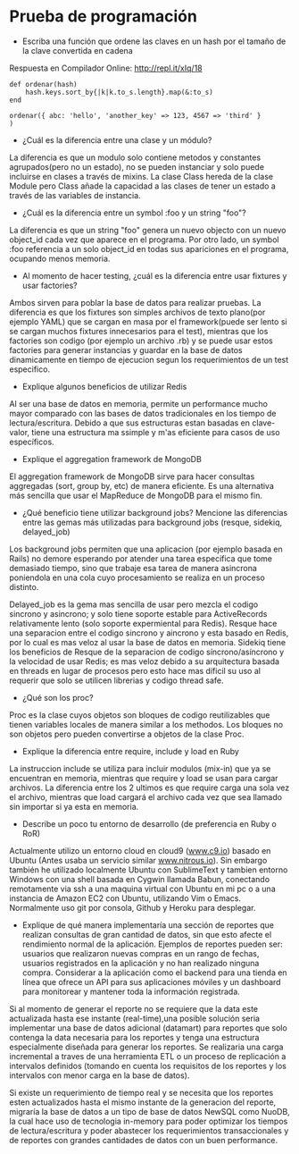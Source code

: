 # Prueba de programación
- Escriba una función que ordene las claves en un hash por el tamaño de la
clave convertida en cadena

Respuesta en Compilador Online: http://repl.it/xIq/18
```
def ordenar(hash)
    hash.keys.sort_by{|k|k.to_s.length}.map(&:to_s)
end

ordenar({ abc: 'hello', 'another_key' => 123, 4567 => 'third' }
)
```


- ¿Cuál es la diferencia entre una clase y un módulo?

La diferencia es que un modulo solo contiene metodos y constantes agrupados(pero no un estado), no se pueden instanciar y solo puede incluirse en clases a través de mixins. La clase Class hereda de la clase Module pero Class añade la capacidad a las clases de tener un estado a través de las variables de instancia.

- ¿Cuál es la diferencia entre un symbol :foo y un string "foo"?
  
La diferencia es que un string "foo" genera un nuevo objecto con un nuevo object_id cada vez que aparece en el programa. Por otro lado, un symbol :foo referencia a un solo object_id en todas sus apariciones en el programa, ocupando menos memoria.

- Al momento de hacer testing, ¿cuál es la diferencia entre usar fixtures y usar
factories?

Ambos sirven para poblar la base de datos para realizar pruebas. La diferencia es que los fixtures son simples archivos de texto plano(por ejemplo YAML) que se cargan en masa por el framework(puede ser lento si se cargan muchos fixtures innecesarios para el test), mientras que los factories son codigo (por ejemplo un archivo .rb) y se puede usar estos factories para generar instancias y guardar en la base de datos dinamicamente en tiempo de ejecucion segun los requerimientos de un test especifico.

- Explique algunos beneficios de utilizar Redis

Al ser una base de datos en memoria, permite un performance mucho mayor comparado con las bases de datos tradicionales en los tiempo de lectura/escritura. Debido a que sus estructuras estan basadas en clave-valor, tiene una estructura ma ssimple y m'as eficiente para casos de uso específicos.

- Explique el aggregation framework de MongoDB

El aggregation framework de MongoDB sirve para hacer consultas aggregadas (sort, group by, etc) de manera eficiente. Es una alternativa más sencilla que usar el MapReduce de MongoDB para el mismo fin.

- ¿Qué beneficio tiene utilizar background jobs? Mencione las diferencias entre las gemas más utilizadas para background jobs (resque, sidekiq, delayed_job)

Los background jobs permiten que una aplicacion (por ejemplo basada en Rails) no demore esperando por atender una tarea especifica que tome demasiado tiempo, sino que trabaje esa tarea de manera asincrona poniendola en una cola cuyo procesamiento se realiza en un proceso distinto. 

Delayed_job es la gema mas sencilla de usar pero mezcla el codigo sincrono y asincrono; y solo tiene soporte estable para ActiveRecords relativamente lento (solo soporte expermiental para Redis). Resque hace una separacion entre el codigo sincrono y aincrono y esta basado en Redis, por lo cual es mas veloz al usar la base de datos en memoria. Sidekiq tiene los beneficios de Resque de la separacion de codigo síncrono/asíncrono y la velocidad de usar Redis; es mas veloz debido a su arquitectura basada en threads en lugar de procesos pero esto hace mas dificil su uso al requerir que solo se utilicen librerias y codigo thread safe.

- ¿Qué son los proc?

Proc es la clase cuyos objetos son bloques de codigo reutilizables que tienen variables locales de manera similar a los methodos. Los bloques no son objetos pero pueden convertirse a objetos de la clase Proc. 

- Explique la diferencia entre require, include y load en Ruby

La instruccion include se utiliza para incluir modulos (mix-in) que ya se encuentran en memoria, mientras que require y load se usan para cargar archivos. La diferencia entre los 2 ultimos es que require carga una sola vez el archivo, mientras que load cargará el archivo cada vez que sea llamado sin importar si ya esta en memoria.

- Describe un poco tu entorno de desarrollo (de preferencia en Ruby o RoR)

Actualmente utilizo un entorno cloud en cloud9 (www.c9.io) basado en Ubuntu (Antes usaba un servicio similar www.nitrous.io). Sin embargo también he utilizado localmente Ubuntu con SublimeText y tambien entorno Windows con una shell basada en Cygwin llamada Babun, conectando remotamente via ssh a una maquina virtual con Ubuntu en mi pc o a una instancia de Amazon EC2 con Ubuntu, utilizando Vim o Emacs. Normalmente uso git por consola, Github y Heroku para desplegar.

- Explique de qué manera implementaría una sección de reportes que realizan
consultas de gran cantidad de datos, sin que esto afecte el rendimiento normal
de la aplicación. Ejemplos de reportes pueden ser: usuarios que realizaron
nuevas compras en un rango de fechas, usuarios registrados en la aplicación
y no han realizado ninguna compra. Considerar a la aplicación como el
backend para una tienda en línea que ofrece un API para sus aplicaciones
móviles y un dashboard para monitorear y mantener toda la información
registrada.

Si al momento de generar el reporte no se requiere que la data este actualizada hasta ese instante (real-time),una posible solución seria implementar una base de datos adicional (datamart) para reportes que solo contenga la data necesaria para los reportes y tenga una estructura especialmente diseñada para generar los reportes. Se realizaria una carga incremental a traves de una herramienta ETL o un proceso de replicación a intervalos definidos (tomando en cuenta los requisitos de los reportes y los intervalos con menor carga en la base de datos).

Si existe un requerimiento de tiempo real y se necesita que los reportes esten actualizados hasta el mismo instante de la generacion del reporte, migraría la base de datos a un tipo de base de datos NewSQL como NuoDB, la cual hace uso de tecnologia in-memory para poder optimizar los tiempos de lectura/escritura y poder abastecer los requerimientos transaccionales y de reportes con grandes cantidades de datos con un buen performance.





